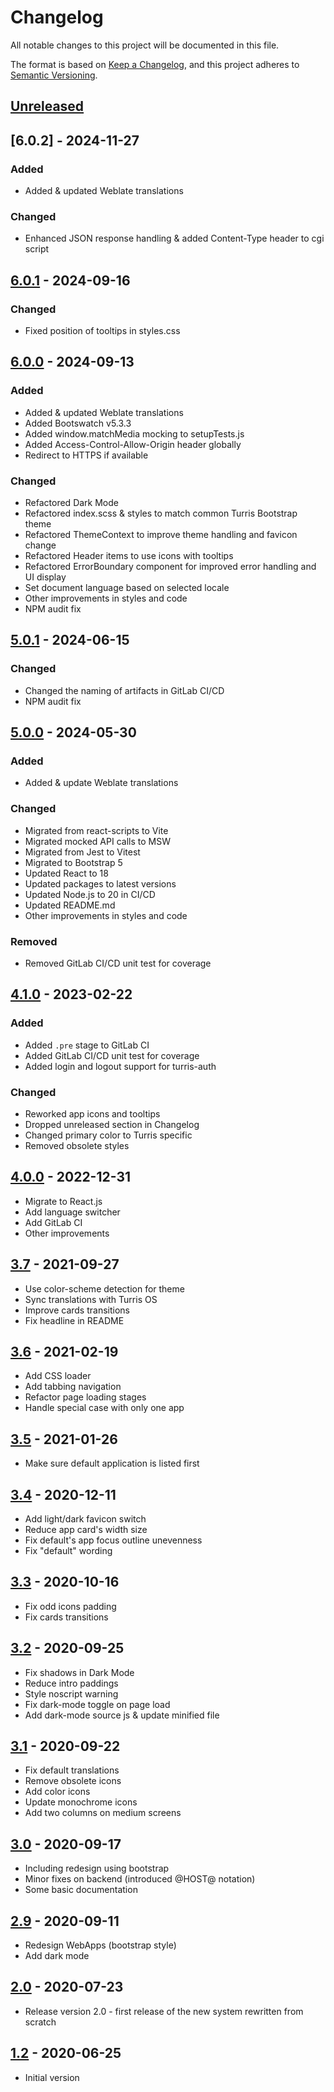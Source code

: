 # Changelog

All notable changes to this project will be documented in this file.

The format is based on [Keep a Changelog](https://keepachangelog.com/en/1.0.0/),
and this project adheres to
[Semantic Versioning](https://semver.org/spec/v2.0.0.html).

## [Unreleased]

## [6.0.2] - 2024-11-27

### Added

-   Added & updated Weblate translations

### Changed

-   Enhanced JSON response handling & added Content-Type header to cgi script

## [6.0.1] - 2024-09-16

### Changed

-   Fixed position of tooltips in styles.css

## [6.0.0] - 2024-09-13

### Added

-   Added & updated Weblate translations
-   Added Bootswatch v5.3.3
-   Added window.matchMedia mocking to setupTests.js
-   Added Access-Control-Allow-Origin header globally
-   Redirect to HTTPS if available

### Changed

-   Refactored Dark Mode
-   Refactored index.scss & styles to match common Turris Bootstrap theme
-   Refactored ThemeContext to improve theme handling and favicon change
-   Refactored Header items to use icons with tooltips
-   Refactored ErrorBoundary component for improved error handling and UI
    display
-   Set document language based on selected locale
-   Other improvements in styles and code
-   NPM audit fix

## [5.0.1] - 2024-06-15

### Changed

-   Changed the naming of artifacts in GitLab CI/CD
-   NPM audit fix

## [5.0.0] - 2024-05-30

### Added

-   Added & update Weblate translations

### Changed

-   Migrated from react-scripts to Vite
-   Migrated mocked API calls to MSW
-   Migrated from Jest to Vitest
-   Migrated to Bootstrap 5
-   Updated React to 18
-   Updated packages to latest versions
-   Updated Node.js to 20 in CI/CD
-   Updated README.md
-   Other improvements in styles and code

### Removed

-   Removed GitLab CI/CD unit test for coverage

## [4.1.0] - 2023-02-22

### Added

-   Added `.pre` stage to GitLab CI
-   Added GitLab CI/CD unit test for coverage
-   Added login and logout support for turris-auth

### Changed

-   Reworked app icons and tooltips
-   Dropped unreleased section in Changelog
-   Changed primary color to Turris specific
-   Removed obsolete styles

## [4.0.0] - 2022-12-31

-   Migrate to React.js
-   Add language switcher
-   Add GitLab CI
-   Other improvements

## [3.7] - 2021-09-27

-   Use color-scheme detection for theme
-   Sync translations with Turris OS
-   Improve cards transitions
-   Fix headline in README

## [3.6] - 2021-02-19

-   Add CSS loader
-   Add tabbing navigation
-   Refactor page loading stages
-   Handle special case with only one app

## [3.5] - 2021-01-26

-   Make sure default application is listed first

## [3.4] - 2020-12-11

-   Add light/dark favicon switch
-   Reduce app card's width size
-   Fix default's app focus outline unevenness
-   Fix "default" wording

## [3.3] - 2020-10-16

-   Fix odd icons padding
-   Fix cards transitions

## [3.2] - 2020-09-25

-   Fix shadows in Dark Mode
-   Reduce intro paddings
-   Style noscript warning
-   Fix dark-mode toggle on page load
-   Add dark-mode source js & update minified file

## [3.1] - 2020-09-22

-   Fix default translations
-   Remove obsolete icons
-   Add color icons
-   Update monochrome icons
-   Add two columns on medium screens

## [3.0] - 2020-09-17

-   Including redesign using bootstrap
-   Minor fixes on backend (introduced @HOST@ notation)
-   Some basic documentation

## [2.9] - 2020-09-11

-   Redesign WebApps (bootstrap style)
-   Add dark mode

## [2.0] - 2020-07-23

-   Release version 2.0 - first release of the new system rewritten from scratch

## [1.2] - 2020-06-25

-   Initial version

[unreleased]: https://gitlab.nic.cz/turris/webapps/-/compare/v6.0.1...master
[6.0.1]: https://gitlab.nic.cz/turris/webapps/-/compare/v6.0.0...v6.0.1
[6.0.0]: https://gitlab.nic.cz/turris/webapps/-/compare/v5.0.1...v6.0.0
[5.0.1]: https://gitlab.nic.cz/turris/webapps/-/compare/v5.0.0...v5.0.1
[5.0.0]: https://gitlab.nic.cz/turris/webapps/-/compare/v4.1.0...v5.0.0
[4.1.0]: https://gitlab.nic.cz/turris/webapps/-/compare/v4.0.0...v4.1.0
[4.0.0]: https://gitlab.nic.cz/turris/webapps/-/compare/v3.7...v4.0.0
[3.7]: https://gitlab.nic.cz/turris/webapps/-/compare/v3.6...v3.7
[3.6]: https://gitlab.nic.cz/turris/webapps/-/compare/v3.5..v3.6
[3.5]: https://gitlab.nic.cz/turris/webapps/-/compare/v3.4...v3.5
[3.4]: https://gitlab.nic.cz/turris/webapps/-/compare/v3.3...v3.4
[3.3]: https://gitlab.nic.cz/turris/webapps/-/compare/v3.2...v3.3
[3.2]: https://gitlab.nic.cz/turris/webapps/-/compare/v3.1...v3.2
[3.1]: https://gitlab.nic.cz/turris/webapps/-/compare/v3.0...v3.1
[3.0]: https://gitlab.nic.cz/turris/webapps/-/compare/v2.9...v3.0
[2.9]: https://gitlab.nic.cz/turris/webapps/-/compare/v2.0...v2.9
[2.0]: https://gitlab.nic.cz/turris/webapps/-/compare/v1.2...v2.0
[1.2]: https://gitlab.nic.cz/turris/webapps/-/tags/v1.2
